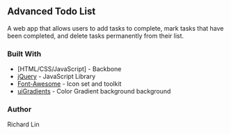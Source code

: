 ## Advanced Todo List

A web app that allows users to add tasks to complete, mark tasks that have been completed, and delete tasks permanently from their list. 

### Built With

* [HTML/CSS/JavaScript] - Backbone
* [jQuery](https://jquery.com/) - JavaScript Library
* [Font-Awesome](https://fontawesome.com/) - Icon set and toolkit
* [uiGradients](https://uigradients.com/) - Color Gradient background background

### Author

Richard Lin

